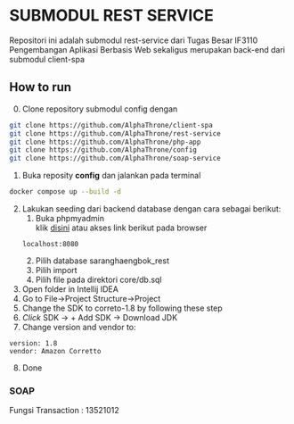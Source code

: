 # SUBMODUL REST SERVICE

Repositori ini adalah submodul rest-service dari Tugas Besar IF3110 Pengembangan Aplikasi Berbasis Web sekaligus merupakan back-end dari submodul client-spa

## How to run
0. Clone repository submodul config dengan
```sh
git clone https://github.com/AlphaThrone/client-spa
git clone https://github.com/AlphaThrone/rest-service
git clone https://github.com/AlphaThrone/php-app
git clone https://github.com/AlphaThrone/config
git clone https://github.com/AlphaThrone/soap-service
```
1. Buka reposity **config** dan jalankan pada terminal
```sh
docker compose up --build -d
```
2. Lakukan seeding dari backend database dengan cara sebagai berikut: <br>
    1. Buka phpmyadmin <br>
    klik [disini](localhost:8080) atau akses link berikut pada browser
    ```
    localhost:8080
    ```
    2. Pilih database saranghaengbok_rest
    3. Pilih import
    4. Pilih file pada direktori core/db.sql
3. Open folder in Intellij IDEA
4. Go to File->Project Structure->Project
5. Change the SDK to correto-1.8 by following these step
6. *Click* SDK -> + Add SDK -> Download JDK
7. Change version and vendor to:
```
version: 1.8
vendor: Amazon Corretto
```
8. Done

### SOAP
Fungsi Transaction : 13521012
